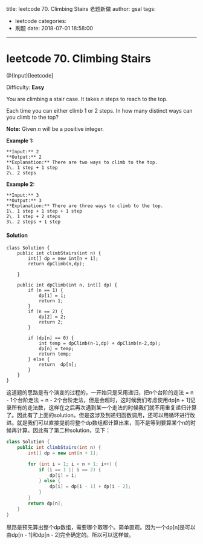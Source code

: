 title: leetcode 70. Climbing Stairs 老题新做
author: gsal
tags:
  - leetcode
categories:
  - 刷题
date: 2018-07-01 18:58:00
---
# leetcode 70. Climbing Stairs
@(Input)[leetcode]

Difficulty: **Easy**



You are climbing a stair case. It takes _n_ steps to reach to the top.

Each time you can either climb 1 or 2 steps. In how many distinct ways can you climb to the top?

**Note:** Given _n_ will be a positive integer.
<!--more-->

**Example 1:**

```
**Input:** 2
**Output:** 2
**Explanation:** There are two ways to climb to the top.
1\. 1 step + 1 step
2\. 2 steps
```

**Example 2:**

```
**Input:** 3
**Output:** 3
**Explanation:** There are three ways to climb to the top.
1\. 1 step + 1 step + 1 step
2\. 1 step + 2 steps
3\. 2 steps + 1 step
```



#### Solution
```
class Solution {
    public int climbStairs(int n) {
        int[] dp = new int[n + 1];
        return dpClimb(n,dp);
        
    }
    
    public int dpClimb(int n, int[] dp) {
        if (n == 1) {
            dp[1] = 1;
            return 1;
        } 
        if (n == 2) {
            dp[2] = 2;
            return 2;
        } 
        
        if (dp[n] == 0) {
            int temp = dpClimb(n-1,dp) + dpClimb(n-2,dp);
            dp[n] = temp;
            return temp;
        } else {
            return  dp[n];
        }
    }
}
```

这道题的思路是有个演变的过程的，一开始只是采用递归，把n个台阶的走法 = n - 1个台阶走法 + n - 2个台阶走法，但是会超时，这时候我们考虑使用dp[n + 1]记录所有的走法数，这样在之后再次遇到某一个走法的时候我们就不用重复递归计算了。因此有了上面的solution。但是这涉及到递归函数调用，还可以用循环进行改进。就是我们可以直接提前将整个dp数组都计算出来，而不是等到要算某个n的时候再计算。因此有了第二种solution，见下：
``` java
class Solution {
    public int climbStairs(int n) {
        int[] dp = new int[n + 1];

        for (int i = 1; i < n + 1; i++) {
            if (i == 1 || i == 2) {
                dp[i] = i;
            } else {
                dp[i] = dp[i - 1] + dp[i - 2];
            }
        }
        return dp[n];
    }
}
```
思路是预先算出整个dp数组，需要哪个取哪个。简单直观。因为一个dp[n]是可以由dp[n - 1]和dp[n - 2]完全确定的。所以可以这样做。